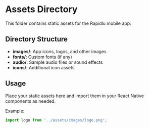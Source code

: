 # Assets Directory

This folder contains static assets for the Rapidlu mobile app:

## Directory Structure
- **images/**: App icons, logos, and other images
- **fonts/**: Custom fonts (if any)
- **audio/**: Sample audio files or sound effects
- **icons/**: Additional icon assets

## Usage
Place your static assets here and import them in your React Native components as needed.

Example:
```javascript
import logo from '../assets/images/logo.png';
``` 